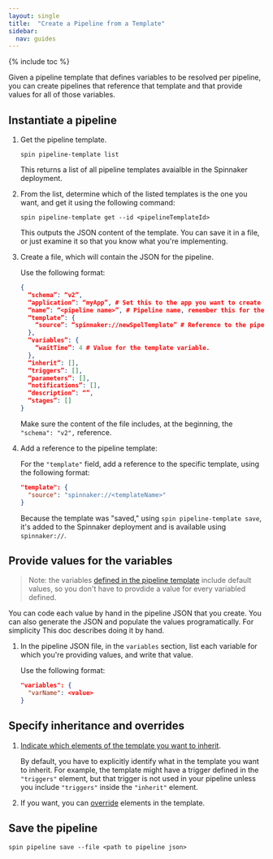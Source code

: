 ```yaml
---
layout: single
title:  "Create a Pipeline from a Template"
sidebar:
  nav: guides
---
```


{% include toc %}

Given a pipeline template that defines variables to be resolved per pipeline,
you can create pipelines that reference that template and that provide values
for all of those variables.

## Instantiate a pipeline

1. Get the pipeline template.

    `spin pipeline-template list`

    This returns a list of all pipeline templates avaialble in the Spinnaker
    deployment.

1. From the list, determine which of the listed templates is the one you want,
and get it using the following command:

   `spin pipeline-template get --id <pipelineTemplateId>`

   This outputs the JSON content of the template. You can save it in a file, or
   just examine it so that you know what you're implementing.

1. Create a file, which will contain the JSON for the pipeline. 

   Use the following format:

   ```json
   {
     “schema”: “v2”,
     “application”: “myApp”, # Set this to the app you want to create the pipeline in.
     “name”: “<pipeline name>”, # Pipeline name, remember this for the next part.
     “template”: {
       “source”: “spinnaker://newSpelTemplate” # Reference to the pipeline template we published above. We saved it in Spinnaker, so we prefix the template id with ‘spinnaker://’. ‘http://’ and ‘file://’ prefixes are also supported.
     },
     “variables”: {
       “waitTime”: 4 # Value for the template variable.
     },
     “inherit”: [],
     “triggers”: [],
     “parameters”: [],
     “notifications”: [],
     “description”: “”,
     “stages”: []
   }
   ```

   Make sure the content of the file includes, at the beginning, the `"schema": "v2",` reference.

1. Add a reference to the pipeline template:

   For the `"template"` field, add a reference to the specific template, using
   the following format:

   ```json
   "template": {
   	 "source": "spinnaker://<templateName>"
   }
   ```
   
   Because the template was "saved," using `spin pipeline-template save`, it's
   added to the Spinnaker deployment and is available using `spinnaker://`.

## Provide values for the variables

> Note: the variables [defined in the pipeline
> template](/guides/user/pipeline/pipeline-templates/create/#3-edit-the-file-for-template-format)
> include default values, so you don't have to provdide a value for every variabled defined.

You can code each value by hand in the pipeline JSON that you create. You can
also generate the JSON and populate the values programatically. For simplicity
This doc describes doing it by hand.

1. In the pipeline JSON file, in the `variables` section, list each variable
for which you're providing values, and write that value.

   Use the following format:

   ```json
   "variables": {
   	 "varName": <value>
   }
   ```

## Specify inheritance and overrides

1. [Indicate which elements of the template you want to
inherit](/guides/user/pipeline/pipeline-templates/override/).

   By default, you have to explicitly identify what in the template you want to
   inherit. For example, the template might have a trigger defined in the
   `"triggers"` element, but that trigger is not used in your pipeline unless
   you include `"triggers"` inside the `"inherit"` element.

1. If you want, you can
[override](/guides/user/pipeline/pipeline-templates/override/) elements in the
template.


## Save the pipeline

`spin pipeline save --file <path to pipeline json>`

